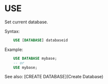 # USE

Set current database.

Syntax:
```sql
    USE [DATABASE] databaseid
```

Example:
```sql
    USE DATABASE mybase;
    -- or
    USE mybase;
```

See also: [CREATE DATABASE](Create Database)
